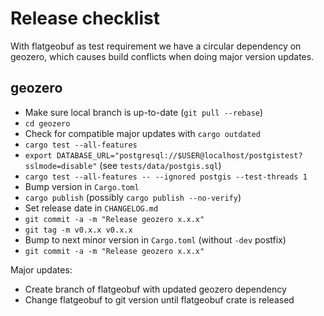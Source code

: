 # Release checklist

With flatgeobuf as test requirement we have a circular dependency on geozero,
which causes build conflicts when doing major version updates.

## geozero

* Make sure local branch is up-to-date (`git pull --rebase`)
* `cd geozero`
* Check for compatible major updates with `cargo outdated`
* `cargo test --all-features`
* `export DATABASE_URL="postgresql://$USER@localhost/postgistest?sslmode=disable"` (see `tests/data/postgis.sql`)
* `cargo test --all-features -- --ignored postgis --test-threads 1`
* Bump version in `Cargo.toml`
* `cargo publish` (possibly `cargo publish --no-verify`)
* Set release date in `CHANGELOG.md`
* `git commit -a -m "Release geozero x.x.x"`
* `git tag -m v0.x.x v0.x.x`
* Bump to next minor version in `Cargo.toml` (without `-dev` postfix)
* `git commit -a -m "Release geozero x.x.x"`

Major updates:
* Create branch of flatgeobuf with updated geozero dependency
* Change flatgeobuf to git version until flatgeobuf crate is released
